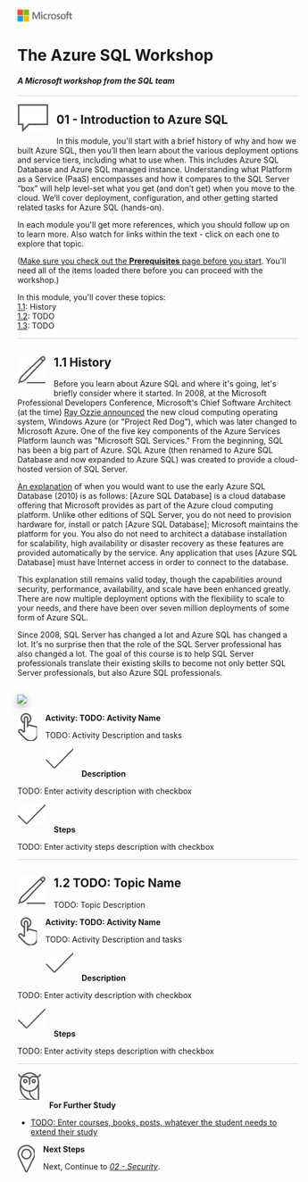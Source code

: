 ![](../graphics/microsoftlogo.png)

# The Azure SQL Workshop

#### <i>A Microsoft workshop from the SQL team</i>

<p style="border-bottom: 1px solid lightgrey;"></p>

<img style="float: left; margin: 0px 15px 15px 0px;" src="../graphics/textbubble.png"> <h2>01 - Introduction to Azure SQL</h2>

In this module, you'll start with a brief history of why and how we built Azure SQL, then you’ll then learn about the various deployment options and service tiers, including what to use when. This includes Azure SQL Database and Azure SQL managed instance. Understanding what Platform as a Service (PaaS) encompasses and how it compares to the SQL Server “box” will help level-set what you get (and don’t get) when you move to the cloud. We’ll cover deployment, configuration, and other getting started related tasks for Azure SQL (hands-on). 

In each module you'll get more references, which you should follow up on to learn more. Also watch for links within the text - click on each one to explore that topic.

(<a href="https://github.com/microsoft/sqlworkshops/blob/master/AzureSQLWorkshop/azuresqlworkshop/00-Prerequisites.md" target="_blank">Make sure you check out the <b>Prerequisites</b> page before you start</a>. You'll need all of the items loaded there before you can proceed with the workshop.)

In this module, you'll cover these topics:  
[1.1](#1.1): History   
[1.2](#1.2): TODO   
[1.3](#1.3): TODO 


<p style="border-bottom: 1px solid lightgrey;"></p>

<h2><img style="float: left; margin: 0px 15px 15px 0px;" src="../graphics/pencil2.png"><a name="1.1">1.1 History</h2></a>

Before you learn about Azure SQL and where it's going, let's briefly consider where it started. In 2008, at the Microsoft Professional Developers Conference, Microsoft's Chief Software Architect (at the time) [Ray Ozzie announced](https://news.microsoft.com/2008/10/27/microsoft-unveils-windows-azure-at-professional-developers-conference/#IP8XlBTCMpvORgaV.97) the new cloud computing operating system, Windows Azure (or "Project Red Dog"), which was later changed to Microsoft Azure. One of the five key components of the Azure Services Platform launch was "Microsoft SQL Services." From the beginning, SQL has been a big part of Azure. SQL Azure (then renamed to Azure SQL Database and now expanded to Azure SQL) was created to provide a cloud-hosted version of SQL Server.  

[An explanation](https://social.technet.microsoft.com/wiki/contents/articles/1308.select-an-edition-of-sql-server-for-application-development/revision/7.aspx) of when you would want to use the early Azure SQL Database (2010) is as follows: [Azure SQL Database] is a cloud database offering that Microsoft provides as part of the Azure cloud computing platform. Unlike other editions of SQL Server, you do not need to provision hardware for, install or patch [Azure SQL Database]; Microsoft maintains the platform for you. You also do not need to architect a database installation for scalability, high availability or disaster recovery as these features are provided automatically by the service. Any application that uses [Azure SQL Database] must have Internet access in order to connect to the database.  

This explanation still remains valid today, though the capabilities around security, performance, availability, and scale have been enhanced greatly. There are now multiple deployment options with the flexibility to scale to your needs, and there have been over seven million deployments of some form of Azure SQL.  

Since 2008, SQL Server has changed a lot and Azure SQL has changed a lot. It's no surprise then that the role of the SQL Server professional has also changed a lot. The goal of this course is to help SQL Server professionals translate their existing skills to become not only better SQL Server professionals, but also Azure SQL professionals.  

<br>

<img style="height: 400; box-shadow: 0 4px 8px 0 rgba(0, 0, 0, 0.2), 0 6px 20px 0 rgba(0, 0, 0, 0.19);" src="linkToPictureEndingIn.png">

<br>

<p><img style="float: left; margin: 0px 15px 15px 0px;" src="../graphics/point1.png"><b>Activity: TODO: Activity Name</b></p>

TODO: Activity Description and tasks

<p><img style="margin: 0px 15px 15px 0px;" src="../graphics/checkmark.png"><b>Description</b></p>

TODO: Enter activity description with checkbox

<p><img style="margin: 0px 15px 15px 0px;" src="../graphics/checkmark.png"><b>Steps</b></p>

TODO: Enter activity steps description with checkbox

<p style="border-bottom: 1px solid lightgrey;"></p>

<h2><img style="float: left; margin: 0px 15px 15px 0px;" src="../graphics/pencil2.png"><a name="1.2">1.2 TODO: Topic Name</h2></a>

TODO: Topic Description

<p><img style="float: left; margin: 0px 15px 15px 0px;" src="../graphics/point1.png"><b>Activity: TODO: Activity Name</b></p>

TODO: Activity Description and tasks

<p><img style="margin: 0px 15px 15px 0px;" src="../graphics/checkmark.png"><b>Description</b></p>

TODO: Enter activity description with checkbox

<p><img style="margin: 0px 15px 15px 0px;" src="../graphics/checkmark.png"><b>Steps</b></p>

TODO: Enter activity steps description with checkbox

<p style="border-bottom: 1px solid lightgrey;"></p>

<p><img style="margin: 0px 15px 15px 0px;" src="../graphics/owl.png"><b>For Further Study</b></p>
<ul>
    <li><a href="url" target="_blank">TODO: Enter courses, books, posts, whatever the student needs to extend their study</a></li>
</ul>

<p><img style="float: left; margin: 0px 15px 15px 0px;" src="../graphics/geopin.png"><b >Next Steps</b></p>

Next, Continue to <a href="https://github.com/microsoft/sqlworkshops/blob/master/AzureSQLWorkshop/azuresqlworkshop/02-Security.md" target="_blank"><i> 02 - Security</i></a>.